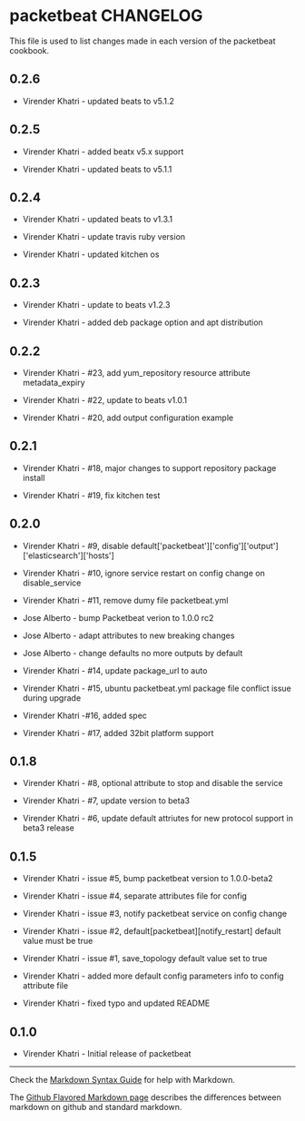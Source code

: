 packetbeat CHANGELOG
====================

This file is used to list changes made in each version of the packetbeat cookbook.

0.2.6
-----

- Virender Khatri - updated beats to v5.1.2

0.2.5
-----

- Virender Khatri - added beatx v5.x support

- Virender Khatri - updated beats to v5.1.1

0.2.4
-----

- Virender Khatri - updated beats to v1.3.1

- Virender Khatri - update travis ruby version

- Virender Khatri - updated kitchen os

0.2.3
-----

- Virender Khatri - update to beats v1.2.3

- Virender Khatri - added deb package option and apt distribution

0.2.2
-----

- Virender Khatri - #23, add yum_repository resource attribute metadata_expiry

- Virender Khatri - #22, update to beats v1.0.1

- Virender Khatri - #20, add output configuration example

0.2.1
-----

- Virender Khatri - #18, major changes to support repository package install

- Virender Khatri - #19, fix kitchen test

0.2.0
-----

- Virender Khatri - #9, disable default['packetbeat']['config']['output']['elasticsearch']['hosts']

- Virender Khatri - #10, ignore service restart on config change on disable_service

- Virender Khatri - #11, remove dumy file packetbeat.yml

- Jose Alberto - bump Packetbeat verion to 1.0.0 rc2

- Jose Alberto - adapt attributes to new breaking changes

- Jose Alberto - change defaults no more outputs by default

- Virender Khatri - #14, update package_url to auto

- Virender Khatri - #15, ubuntu packetbeat.yml package file conflict issue during upgrade

- Virender Khatri -#16, added spec

- Virender Khatri - #17, added 32bit platform support

0.1.8
-----

- Virender Khatri - #8, optional attribute to stop and disable the service

- Virender Khatri - #7, update version to beta3

- Virender Khatri - #6, update default attriutes for new protocol support in beta3 release

0.1.5
-----

- Virender Khatri - issue #5, bump packetbeat version to 1.0.0-beta2

- Virender Khatri - issue #4, separate attributes file for config

- Virender Khatri - issue #3, notify packetbeat service on config change

- Virender Khatri - issue #2, default[packetbeat][notify_restart] default value must be true

- Virender Khatri - issue #1, save_topology default value set to true

- Virender Khatri - added more default config parameters info to config attribute file

- Virender Khatri - fixed typo and updated README

0.1.0
-----

- Virender Khatri - Initial release of packetbeat

- - -
Check the [Markdown Syntax Guide](http://daringfireball.net/projects/markdown/syntax) for help with Markdown.

The [Github Flavored Markdown page](http://github.github.com/github-flavored-markdown/) describes the differences between markdown on github and standard markdown.
